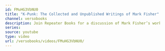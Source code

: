 ```yaml
---
id: FMuHG3VbNU0
title: "K-Punk: The Collected and Unpublished Writings of Mark Fisher"
channel: versobooks
description: Join Repeater Books for a discussion of Mark Fisher’s work with the novelist Hari Kunzru, Chapo Trap House co-host Amber A’Lee Frost, writer Sukhdev Sandhu, and musician Meredith Graves.
series:
source: youtube
type: video
url: /versobooks/videos/FMuHG3VbNU0/
---
```

